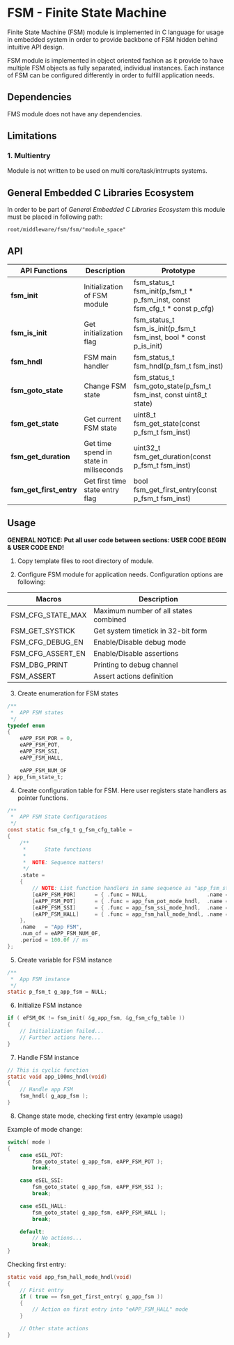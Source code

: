 # **FSM - Finite State Machine**
Finite State Machine (FSM) module is implemented in C language for usage in embedded system in order to provide backbone of FSM hidden behind intuitive API design. 

FSM module is implemented in object oriented fashion as it provide to have multiple FSM objects as fully separated, individual instances. Each instance of FSM can be configured differently in order to fulfill application needs.

## **Dependencies**

FMS module does not have any dependencies.

## **Limitations**

### **1. Multientry**
Module is not written to be used on multi core/task/intrrupts systems. 

## **General Embedded C Libraries Ecosystem**
In order to be part of *General Embedded C Libraries Ecosystem* this module must be placed in following path: 

```
root/middleware/fsm/fsm/"module_space"
```

 ## **API**
| API Functions | Description | Prototype |
| --- | ----------- | ----- |
| **fsm_init** | Initialization of FSM module | fsm_status_t fsm_init(p_fsm_t * p_fsm_inst, const fsm_cfg_t * const p_cfg) |****
| **fsm_is_init** | Get initialization flag | fsm_status_t fsm_is_init(p_fsm_t fsm_inst, bool * const p_is_init) |
| **fsm_hndl** | FSM main handler | fsm_status_t fsm_hndl(p_fsm_t fsm_inst) |
| **fsm_goto_state** | Change FSM state | fsm_status_t fsm_goto_state(p_fsm_t fsm_inst, const uint8_t state) |
| **fsm_get_state** | Get current FSM state | uint8_t fsm_get_state(const p_fsm_t fsm_inst) |
| **fsm_get_duration** | Get time spend in state in miliseconds | uint32_t fsm_get_duration(const p_fsm_t fsm_inst) |
| **fsm_get_first_entry** | Get first time state entry flag | bool fsm_get_first_entry(const p_fsm_t fsm_inst) |

## **Usage**

**GENERAL NOTICE: Put all user code between sections: USER CODE BEGIN & USER CODE END!**

1. Copy template files to root directory of module.

2. Configure FSM module for application needs. Configuration options are following:

| Macros | Description | 
| ------------- | ----------- |
| FSM_CFG_STATE_MAX | Maximum number of all states combined |
| FSM_GET_SYSTICK | Get system timetick in 32-bit form |
| FSM_CFG_DEBUG_EN | Enable/Disable debug mode |
| FSM_CFG_ASSERT_EN | Enable/Disable assertions |
| FSM_DBG_PRINT | Printing to debug channel |
| FSM_ASSERT | Assert actions definition |

3. Create enumeration for FSM states
```C
/**
 * 	APP FSM states
 */
typedef enum
{
    eAPP_FSM_POR = 0,
    eAPP_FSM_POT,
    eAPP_FSM_SSI,
    eAPP_FSM_HALL,

    eAPP_FSM_NUM_OF
} app_fsm_state_t;
```

4. Create configuration table for FSM. Here user registers state handlers as pointer functions.

```C
/**
 * 	APP FSM State Configurations
 */
const static fsm_cfg_t g_fsm_cfg_table =
{
    /**
     * 		State functions
     *
     * 	NOTE: Sequence matters!
     */
    .state = 
    { 	
        // NOTE: List function handlers in same sequence as "app_fsm_state_t"! 
        [eAPP_FSM_POR]      = { .func = NULL, 	                .name = "POR" },    // Example of not using POR handler
        [eAPP_FSM_POT]      = { .func = app_fsm_pot_mode_hndl, 	.name = "POT" },
        [eAPP_FSM_SSI]      = { .func = app_fsm_ssi_mode_hndl, 	.name = "SSI" },
        [eAPP_FSM_HALL]     = { .func = app_fsm_hall_mode_hndl, .name = "HALL" },
    },
    .name   = "App FSM",
    .num_of = eAPP_FSM_NUM_OF,
    .period = 100.0f // ms
};
```

5. Create variable for FSM instance
```C
/**
 * 	App FSM instance
 */
static p_fsm_t g_app_fsm = NULL;
```

6. Initialize FSM instance
```C
if ( eFSM_OK != fsm_init( &g_app_fsm, &g_fsm_cfg_table ))
{
    // Initialization failed...
    // Further actions here...
}
```

7. Handle FSM instance
```C
// This is cyclic function
static void app_100ms_hndl(void)
{
    // Handle app FSM
    fsm_hndl( g_app_fsm );
}

```

8. Change state mode, checking first entry (example usage)

Example of mode change:
```C
switch( mode )
{
    case eSEL_POT:
        fsm_goto_state( g_app_fsm, eAPP_FSM_POT );
        break;

    case eSEL_SSI:
        fsm_goto_state( g_app_fsm, eAPP_FSM_SSI );
        break;

    case eSEL_HALL:
        fsm_goto_state( g_app_fsm, eAPP_FSM_HALL );
        break;

    default:
        // No actions...
        break;
}
```

Checking first entry:
```C
static void app_fsm_hall_mode_hndl(void)
{
    // First entry
    if ( true == fsm_get_first_entry( g_app_fsm ))
    {
        // Action on first entry into "eAPP_FSM_HALL" mode
    }

    // Other state actions
}
```
